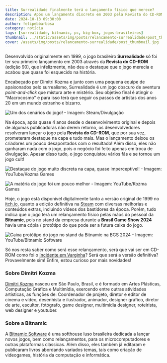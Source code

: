 ```yaml
---
title: Surrealidade finalmente terá o lançamento físico que merece?
description: Após um lançamento discreto em 2003 pela Revista do CD-ROM, o jogo será relançado, desta vez pela Bitnamic.
date: 2024-10-13 09:30:00
author: felipebbarbosa
category: notícia
tags: [surrealidade, bitnamic, pc, big-box, jogos-brasileiros]
thumbnail: ../static/assets/img/posts/relancamento-surrealidade/post_thumbnail.jpg
cover: /assets/img/posts/relancamento-surrealidade/post_thumbnail.jpg
---
```


Desenvolvido originalmente em 1999, o jogo brasileiro **Surrealidade** só foi ter seu primeiro lançamento em 2003 através da **Revista do CD-ROM** (edição 90), que infelizmente, não deu o destaque que o jogo merecia e acabou que quase foi esquecido na história.

Encabeçado por Dimitri Kozma e junto com uma pequena equipe de apaixonados pelo surrealismo, Surrealidade é um jogo obscuro de aventura *point-and-click* que mistura arte e mistério. Seu objetivo final é atingir o "Macrocosmo" e para isso terá que seguir os passos de artistas dos anos 20 em um mundo estranho e bizarro.

![Um dos cenários do jogo! - Imagem: Steam/Divulgação](/assets/img/posts/relancamento-surrealidade/surrealidade-ss.jpg)

Na época, após quase 4 anos desde o desenvolvimento original e depois de algumas publicadoras não derem retorno, os desenvolvedores resolveram lançar o jogo pela **Revista do CD-ROM**, que por sua vez, prometeram destaque na capa e tudo mais. Mas o lançamento deixou os criadores um pouco desapontados com o resultado! Além disso, eles não ganharam nada com o jogo, pois o negócio foi feito apenas em troca de divulgação. Apesar disso tudo, o jogo conquistou vários fãs e se tornou um jogo cult!

![Destaque do jogo muito discreta na capa, quase imperceptível! - Imagem: YouTube/Kozma Games](/assets/img/posts/relancamento-surrealidade/revista-cdrom-90-capa.jpg)

![A matéria do jogo foi um pouco melhor - Imagem: YouTube/Kozma Games](/assets/img/posts/relancamento-surrealidade/revista-cdrom-90-materia-surrealidade.jpg)

Hoje, o jogo está disponível digitalmente tanto a versão original de 1999 no [itch.io](https://dimitrikozma.itch.io/surrealidade), quanto a edição definitiva na [Steam](https://store.steampowered.com/app/2198650/Surrealidade__Definitive_Edition/) com diversas melhorias e conteúdos extras, incluindo vídeos dos bastidores da época. Porém, tudo indica que o jogo terá um relançamento físico pelas mãos do pessoal da **Bitnamic**, pois no stand da empresa durante a **Brasil Game Show 2024** havia uma cópia / protótipo do que pode ser a futura caixa do jogo.

![Caixa protótipo do jogo no stand da Bitnamic na BGS 2024 - Imagem: YouTube/Bitnamic Software](/assets/img/posts/relancamento-surrealidade/surrealidade-stand-bitnamic-bgs24.jpg)

Só nos resta saber como será esse relançamento, será que vai ser em CD-ROM como foi o [Incidente em Varginha](/relancamento-incidente-em-varginha/)? Será que será a versão definitiva? Provavelmente sim! Enfim, estou curioso por mais novidades!

### Sobre Dimitri Kozma

[Dimitri Kozma](https://dimitrikozma.com/) nasceu em São Paulo, Brasil, e é formado em Artes Plásticas, Computação Gráfica e Multimídia, exercendo entre outras atividades artísticas, as funções de: Coordenador de projeto, diretor e editor de cinema e vídeo, desenhista e ilustrador, animador, designer gráfico, diretor de arte, escultor, fotógrafo, game designer, multimídia designer, roteirista, web designer e youtuber.

### Sobre a Bitnamic

A [Bitnamic Software](https://www.bitnamic.com.br/) é uma softhouse luso brasileira dedicada a lançar novos jogos, bem como relançamentos, para os microcomputadores e outras plataformas clássicas. Além disso, eles também já editaram e publicaram livros abordando variados temas, tais como criação de videogames, história da computação e informática.

